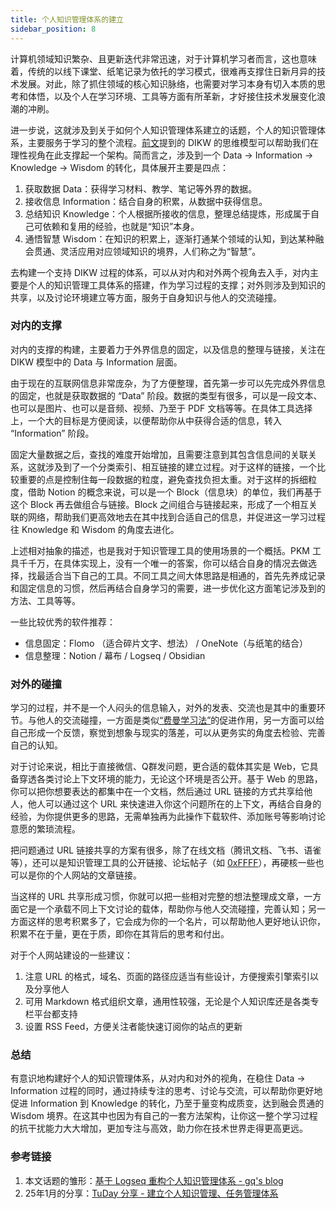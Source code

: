 ```yaml
---
title: 个人知识管理体系的建立
sidebar_position: 8
---
```


计算机领域知识繁杂、且更新迭代非常迅速，对于计算机学习者而言，这也意味着，传统的以线下课堂、纸笔记录为依托的学习模式，很难再支撑住日新月异的技术发展。对此，除了抓住领域的核心知识脉络，也需要对学习本身有切入本质的思考和体悟，以及个人在学习环境、工具等方面有所革新，才好接住技术发展变化浪潮的冲刷。

进一步说，这就涉及到关于如何个人知识管理体系建立的话题，个人的知识管理体系，主要服务于学习的整个流程。[前文](/getting-started/mental-preparation#6-学习方法与策略转变)提到的 DIKW 的思维模型可以帮助我们在理性视角在此支撑起一个架构。简而言之，涉及到一个 Data → Information → Knowledge → Wisdom 的转化，具体展开主要是四点：

1. 获取数据 Data：获得学习材料、教学、笔记等外界的数据。
2. 接收信息 Information：结合自身的积累，从数据中获得信息。
3. 总结知识 Knowledge：个人根据所接收的信息，整理总结提炼，形成属于自己可依赖和复用的经验，也就是“知识”本身。
4. 通悟智慧 Wisdom：在知识的积累上，逐渐打通某个领域的认知，到达某种融会贯通、灵活应用对应领域知识的境界，人们称之为“智慧”。

去构建一个支持 DIKW 过程的体系，可以从对内和对外两个视角去入手，对内主要是个人的知识管理工具体系的搭建，作为学习过程的支撑；对外则涉及到知识的共享，以及讨论环境建立等方面，服务于自身知识与他人的交流碰撞。

### 对内的支撑

对内的支撑的构建，主要着力于外界信息的固定，以及信息的整理与链接，关注在 DIKW 模型中的 Data 与 Information 层面。

由于现在的互联网信息非常庞杂，为了方便整理，首先第一步可以先完成外界信息的固定，也就是获取数据的 “Data” 阶段。数据的类型有很多，可以是一段文本、也可以是图片、也可以是音频、视频、乃至于 PDF 文档等等。在具体工具选择上，一个大的目标是方便阅读，以便帮助你从中获得合适的信息，转入 “Information” 阶段。

固定大量数据之后，查找的难度开始增加，且需要注意到其包含信息间的关联关系，这就涉及到了一个分类索引、相互链接的建立过程。对于这样的链接，一个比较重要的点是控制住每一段数据的粒度，避免查找负担太重。对于这样的拆细粒度，借助 Notion 的概念来说，可以是一个 Block（信息块）的单位，我们再基于这个 Block 再去做组合与链接。Block 之间组合与链接起来，形成了一个相互关联的网络，帮助我们更高效地去在其中找到合适自己的信息，并促进这一学习过程往 Knowledge 和 Wisdom 的角度去进化。

上述相对抽象的描述，也是我对于知识管理工具的使用场景的一个概括。PKM 工具千千万，在具体实现上，没有一个唯一的答案，你可以结合自身的情况去做选择，找最适合当下自己的工具。不同工具之间大体思路是相通的，首先先养成记录和固定信息的习惯，然后再结合自身学习的需要，进一步优化这方面笔记涉及到的方法、工具等等。

一些比较优秀的软件推荐：

- 信息固定：Flomo （适合碎片文字、想法） / OneNote（与纸笔的结合）
- 信息整理：Notion / 幕布 / Logseq / Obsidian

### 对外的碰撞

学习的过程，并不是一个人闷头的信息输入，对外的发表、交流也是其中的重要环节。与他人的交流碰撞，一方面是类似[“费曼学习法”](https://0xffff.one/d/578)的促进作用，另一方面可以给自己形成一个反馈，察觉到想象与现实的落差，可以从更务实的角度去检验、完善自己的认知。

对于讨论来说，相比于直接微信、Q群发问题，更合适的载体其实是 Web，它具备穿透各类讨论上下文环境的能力，无论这个环境是否公开。基于 Web 的思路，你可以把你想要表达的都集中在一个文档，然后通过 URL 链接的方式共享给他人，他人可以通过这个 URL 来快速进入你这个问题所在的上下文，再结合自身的经验，为你提供更多的思路，无需单独再为此操作下载软件、添加账号等影响讨论意愿的繁琐流程。

把问题通过 URL 链接共享的方案有很多，除了在线文档（腾讯文档、飞书、语雀等），还可以是知识管理工具的公开链接、论坛帖子（如 [0xFFFF](https://0xffff.one/)），再硬核一些也可以是你的个人网站的文章链接。

当这样的 URL 共享形成习惯，你就可以把一些相对完整的想法整理成文章，一方面它是一个承载不同上下文讨论的载体，帮助你与他人交流碰撞，完善认知；另一方面这样的思考积累多了，它会成为你的一个名片，可以帮助他人更好地认识你，积累不在于量，更在于质，即你在其背后的思考和付出。

对于个人网站建设的一些建议：

1. 注意 URL 的格式，域名、页面的路径应适当有些设计，方便搜索引擎索引以及分享他人
2. 可用 Markdown 格式组织文章，通用性较强，无论是个人知识库还是各类专栏平台都支持
3. 设置 RSS Feed，方便关注者能快速订阅你的站点的更新

### 总结

有意识地构建好个人的知识管理体系，从对内和对外的视角，在稳住 Data → Information 过程的同时，通过持续专注的思考、讨论与交流，可以帮助你更好地促进 Information 到 Knowledge 的转化，乃至于量变构成质变，达到融会贯通的 Wisdom 境界。在这其中也因为有自己的一套方法架构，让你这一整个学习过程的抗干扰能力大大增加，更加专注与高效，助力你在技术世界走得更高更远。

### 参考链接

1. 本文话题的雏形：[基于 Logseq 重构个人知识管理体系 - gq's blog](https://zgq.me/posts/knowledge-base-refactoring/)
2. 25年1月的分享：[TuDay 分享 - 建立个人知识管理、任务管理体系](https://www.bilibili.com/video/BV1qpcieoEK3/?t=7189)
